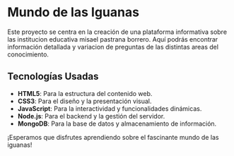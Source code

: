 # Mundo de las Iguanas

Este proyecto se centra en la creación de una plataforma informativa sobre las institucion educativa misael pastrana borrero. Aquí podrás encontrar información detallada y variacion de preguntas de las distintas areas del conocimiento.

## Tecnologías Usadas

- **HTML5**: Para la estructura del contenido web.
- **CSS3**: Para el diseño y la presentación visual.
- **JavaScript**: Para la interactividad y funcionalidades dinámicas.
- **Node.js**: Para el backend y la gestión del servidor.
- **MongoDB**: Para la base de datos y almacenamiento de información.

¡Esperamos que disfrutes aprendiendo sobre el fascinante mundo de las iguanas!